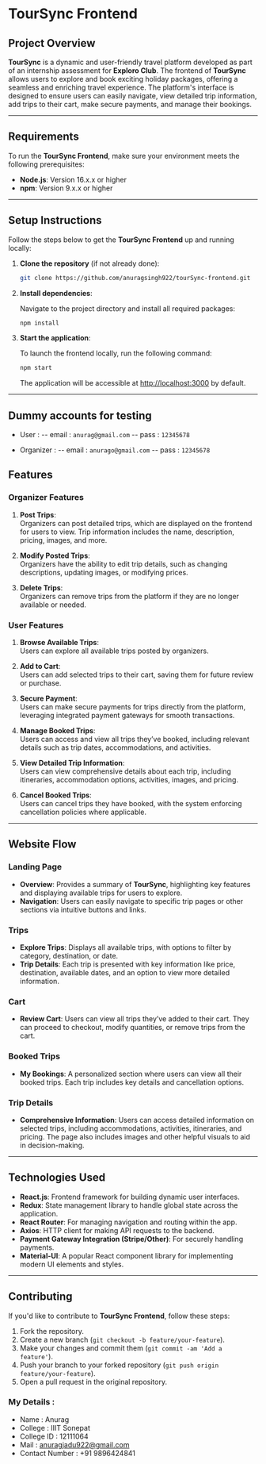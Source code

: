 # **TourSync Frontend**

## **Project Overview**

**TourSync** is a dynamic and user-friendly travel platform developed as part of an internship assessment for **Exploro Club**. The frontend of **TourSync** allows users to explore and book exciting holiday packages, offering a seamless and enriching travel experience. The platform's interface is designed to ensure users can easily navigate, view detailed trip information, add trips to their cart, make secure payments, and manage their bookings.

---

## **Requirements**

To run the **TourSync Frontend**, make sure your environment meets the following prerequisites:

- **Node.js**: Version 16.x.x or higher
- **npm**: Version 9.x.x or higher

---

## **Setup Instructions**

Follow the steps below to get the **TourSync Frontend** up and running locally:

1. **Clone the repository** (if not already done):

   ```bash
   git clone https://github.com/anuragsingh922/tourSync-frontend.git
   ```

2. **Install dependencies**:

   Navigate to the project directory and install all required packages:

   ```bash
   npm install
   ```

3. **Start the application**:

   To launch the frontend locally, run the following command:

   ```bash
   npm start
   ```

   The application will be accessible at [http://localhost:3000](http://localhost:3000) by default.

---


## Dummy accounts for testing

- User : 
-- email : `anurag@gmail.com`
-- pass : `12345678`

- Organizer : 
-- email : `anurago@gmail.com`
-- pass : `12345678`

## **Features**

### **Organizer Features**

1. **Post Trips**:  
   Organizers can post detailed trips, which are displayed on the frontend for users to view. Trip information includes the name, description, pricing, images, and more.

2. **Modify Posted Trips**:  
   Organizers have the ability to edit trip details, such as changing descriptions, updating images, or modifying prices.

3. **Delete Trips**:  
   Organizers can remove trips from the platform if they are no longer available or needed.

### **User Features**

1. **Browse Available Trips**:  
   Users can explore all available trips posted by organizers.

2. **Add to Cart**:  
   Users can add selected trips to their cart, saving them for future review or purchase.

3. **Secure Payment**:  
   Users can make secure payments for trips directly from the platform, leveraging integrated payment gateways for smooth transactions.

4. **Manage Booked Trips**:  
   Users can access and view all trips they’ve booked, including relevant details such as trip dates, accommodations, and activities.

5. **View Detailed Trip Information**:  
   Users can view comprehensive details about each trip, including itineraries, accommodation options, activities, images, and pricing.

6. **Cancel Booked Trips**:  
   Users can cancel trips they have booked, with the system enforcing cancellation policies where applicable.

---

## **Website Flow**

### **Landing Page**
- **Overview**: Provides a summary of **TourSync**, highlighting key features and displaying available trips for users to explore.
- **Navigation**: Users can easily navigate to specific trip pages or other sections via intuitive buttons and links.

### **Trips**
- **Explore Trips**: Displays all available trips, with options to filter by category, destination, or date.
- **Trip Details**: Each trip is presented with key information like price, destination, available dates, and an option to view more detailed information.

### **Cart**
- **Review Cart**: Users can view all trips they’ve added to their cart. They can proceed to checkout, modify quantities, or remove trips from the cart.

### **Booked Trips**
- **My Bookings**: A personalized section where users can view all their booked trips. Each trip includes key details and cancellation options.

### **Trip Details**
- **Comprehensive Information**: Users can access detailed information on selected trips, including accommodations, activities, itineraries, and pricing. The page also includes images and other helpful visuals to aid in decision-making.

---

## **Technologies Used**

- **React.js**: Frontend framework for building dynamic user interfaces.
- **Redux**: State management library to handle global state across the application.
- **React Router**: For managing navigation and routing within the app.
- **Axios**: HTTP client for making API requests to the backend.
- **Payment Gateway Integration (Stripe/Other)**: For securely handling payments.
- **Material-UI**: A popular React component library for implementing modern UI elements and styles.

---

## **Contributing**

If you'd like to contribute to **TourSync Frontend**, follow these steps:

1. Fork the repository.
2. Create a new branch (`git checkout -b feature/your-feature`).
3. Make your changes and commit them (`git commit -am 'Add a feature'`).
4. Push your branch to your forked repository (`git push origin feature/your-feature`).
5. Open a pull request in the original repository.


### My Details :

- Name : Anurag
- College : IIIT Sonepat
- College ID : 12111064
- Mail : anuragjadu922@gmail.com
- Contact Number : +91 9896424841